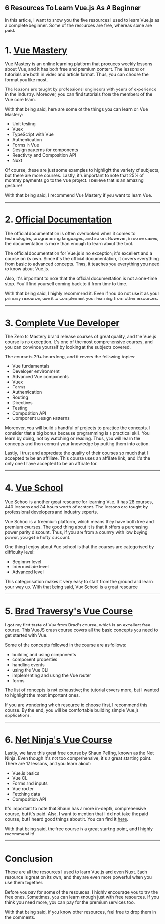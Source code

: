## 6 Resources To Learn Vue.js As A Beginner

In this article, I want to show you the five resources I used to learn Vue.js as a complete beginner. Some of the resources are free, whereas some are paid.


# 1. [Vue Mastery](https://www.vuemastery.com/)
Vue Mastery is an online learning platform that produces weekly lessons about Vue, and it has both free and premium content. The lessons or tutorials are both in video and article format. Thus, you can choose the format you like most.

The lessons are taught by professional engineers with years of experience in the industry. Moreover, you can find tutorials from the members of the Vue core team. 

With that being said, here are some of the things you can learn on Vue Mastery:
* Unit testing
* Vuex
* TypeScript with Vue
* Authentication
* Forms in Vue
* Design patterns for components
* Reactivity and Composition API
* Nuxt

Of course, these are just some examples to highlight the variety of subjects, but there are more courses. Lastly, it's important to note that 25% of monthly payments go to the Vue project. I believe that is an amazing gesture!

With that being said, I recommend Vue Mastery if you want to learn Vue.

---

# 2. [Official Documentation](https://v3.vuejs.org)

The official documentation is often overlooked when it comes to technologies, programming languages, and so on. However, in some cases, the documentation is more than enough to learn about the tool.

The official documentation for Vue.js is no exception; it's excellent and a course on its own. Since it's the official documentation, it covers everything from basic to advanced concepts. Thus, it teaches you everything you need to know about Vue.js.

Also, it's important to note that the official documentation is not a one-time stop. You'll find yourself coming back to it from time to time. 

With that being said, I highly recommend it. Even if you do not use it as your primary resource, use it to complement your learning from other resources.

---

# 3. [Complete Vue Developer](https://academy.zerotomastery.io/p/learn-vue-js?affcode=441520_zj_tadya)

The Zero to Mastery brand release courses of great quality, and the Vue.js course is no exception. It's one of the most comprehensive courses, and you can convince yourself by looking at the subjects covered.

The course is 29+ hours long, and it covers the following topics:
* Vue fundamentals
* Developer environment
* Advanced Vue components
* Vuex
* Forms
* Authentication
* Routing
* Directives
* Testing
* Composition API
* Component Design Patterns

Moreover, you will build a handful of projects to practice the concepts. I consider that a big bonus because programming is a practical skill. You learn by doing, not by watching or reading. Thus, you will learn the concepts and then cement your knowledge by putting them into action.

Lastly, I trust and appreciate the quality of their courses so much that I accepted to be an affiliate. This course uses an affiliate link, and it's the only one I have accepted to be an affiliate for.

---

# 4. [Vue School](https://vueschool.io/)

Vue School is another great resource for learning Vue. It has 28 courses, 449 lessons and 34 hours worth of content. The lessons are taught by professional developers and industry experts.

Vue School is a freemium platform, which means they have both free and premium courses. The good thing about it is that it offers a purchasing power parity discount. Thus, if you are from a country with low buying power, you get a hefty discount.

One thing I enjoy about Vue school is that the courses are categorised by difficulty level:
* Beginner level
* Intermediate level
* Advanced level

This categorisation makes it very easy to start from the ground and learn your way up. With that being said, Vue School is a great resource!

---

# 5. [Brad Traversy's Vue Course](https://youtu.be/qZXt1Aom3Cs)

I got my first taste of Vue from Brad's course, which is an excellent free course. This VueJS crash course covers all the basic concepts you need to get started with Vue.

Some of the concepts followed in the course are as follows:
* building and using components
* component properties
* handling events
* using the Vue CLI
* implementing and using the Vue router
* forms

The list of concepts is not exhaustive; the tutorial covers more, but I wanted to highlight the most important ones.

If you are wondering which resource to choose first, I recommend this course. By the end, you will be comfortable building simple Vue.js applications.

---

# 6. [Net Ninja's Vue Course](https://www.youtube.com/watch?v=YrxBCBibVo0&list=PL4cUxeGkcC9hYYGbV60Vq3IXYNfDk8At1)

Lastly, we have this great free course by Shaun Pelling, known as the Net Ninja. Even though it's not too comprehensive, it's a great starting point. There are 12 lessons, and you learn about:

* Vue.js basics
* Vue CLI
* Forms and inputs
* Vue router
* Fetching data
* Composition API

It's important to note that Shaun has a more in-depth, comprehensive course, but it's paid. Also, I want to mention that I did not take the paid course, but I heard good things about it. You can find it [here](https://www.udemy.com/course/build-web-apps-with-vuejs-firebase/?couponCode=6A01E49AC178C62E814D).

With that being said, the free course is a great starting point, and I highly recommend it!

---

# Conclusion

These are all the resources I used to learn Vue.js and even Nuxt. Each resource is great on its own, and they are even more powerful when you use them together.

Before you pay for some of the resources, I highly encourage you to try the free ones. Sometimes, you can learn enough just with free resources. If you think you need more, you can pay for the premium services too.

With that being said, if you know other resources, feel free to drop them in the comments.